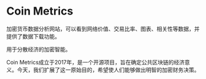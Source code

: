 # 

# Coin Metrics

加密货币数据分析网站，可以看到网络价值、交易比率、图表、相关性等数据，并提供了数据下载功能。

用于分散经济的加密智能。

Coin Metrics成立于2017年，是一个开源项目，旨在确定公共区块链的经济意义。今天，我们扩展了这一原始目的，希望使人们能够做出明智的加密财务决策。

